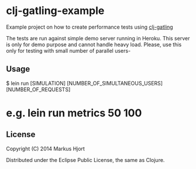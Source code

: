 # clj-gatling-example

Example project on how to create performance tests using [clj-gatling](https://github.com/mhjort/clj-gatling)

The tests are run against simple demo server running in Heroku.
This server is only for demo purpose and cannot handle heavy load.
Please, use this only for testing with small number of parallel users-

## Usage

  $ lein run [SIMULATION] [NUMBER_OF_SIMULTANEOUS_USERS] [NUMBER_OF_REQUESTS]

  # e.g. lein run metrics 50 100

## License

Copyright (C) 2014 Markus Hjort

Distributed under the Eclipse Public License, the same as Clojure.
